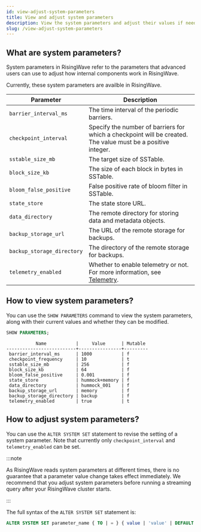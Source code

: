 ```yaml
---
id: view-adjust-system-parameters
title: View and adjust system parameters
description: View the system parameters and adjust their values if needed.
slug: /view-adjust-system-parameters
---
```


## What are system parameters?

System parameters in RisingWave refer to the parameters that advanced users can use to adjust how internal components work in RisingWave.

Currently, these system parameters are availble in RisingWave.

| Parameter           |    Description    |
|---|---|
|`barrier_interval_ms`     | The time interval of the periodic barriers.|
|`checkpoint_interval`      | Specify the number of barriers for which a checkpoint will be created. The value must be a positive integer.|
|`sstable_size_mb`          | The target size of SSTable.|
|`block_size_kb`          | The size of each block in bytes in SSTable.|
|`bloom_false_positive`     | False positive rate of bloom filter in SSTable.|
|`state_store`             | The state store URL. |
|`data_directory`           | The remote directory for storing data and metadata objects.|
|`backup_storage_url`       | The URL of the remote storage for backups.|
|`backup_storage_directory` | The directory of the remote storage for backups.|
|`telemetry_enabled` | Whether to enable telemetry or not. For more information, see [Telemetry](/telemetry.md).|

## How to view system parameters?

You can use the `SHOW PARAMETERS` command to view the system parameters, along with their current values and whether they can be modified.

```sql
SHOW PARAMETERS;
```
```
           Name           |     Value      | Mutable 
--------------------------+----------------+---------
 barrier_interval_ms      | 1000           | f
 checkpoint_frequency     | 10             | t
 sstable_size_mb          | 256            | f
 block_size_kb            | 64             | f
 bloom_false_positive     | 0.001          | f
 state_store              | hummock+memory | f
 data_directory           | hummock_001    | f
 backup_storage_url       | memory         | f
 backup_storage_directory | backup         | f
 telemetry_enabled        | true           | t
```

## How to adjust system parameters?

You can use the `ALTER SYSTEM SET` statement to revise the setting of a system parameter. Note that currently only `checkpoint_interval` and `telemetry_enabled` can be set.

:::note

As RisingWave reads system parameters at different times, there is no guarantee that a parameter value change takes effect immediately. We recommend that you adjust system parameters before running a streaming query after your RisingWave cluster starts.

:::

The full syntax of the `ALTER SYSTEM SET` statement is:

```sql
ALTER SYSTEM SET parameter_name { TO | = } { value | 'value' | DEFAULT };
```
